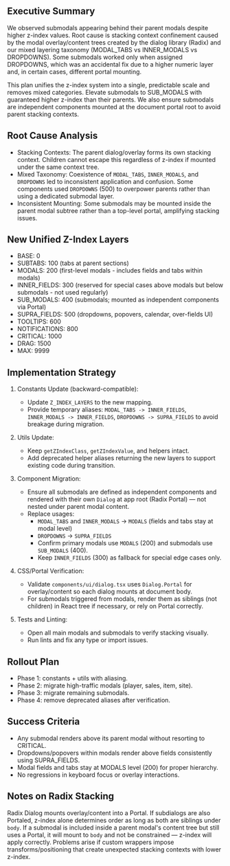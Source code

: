 ## Executive Summary

We observed submodals appearing behind their parent modals despite higher z-index values. Root cause is stacking context confinement caused by the modal overlay/content trees created by the dialog library (Radix) and our mixed layering taxonomy (MODAL_TABS vs INNER_MODALS vs DROPDOWNS). Some submodals worked only when assigned DROPDOWNS, which was an accidental fix due to a higher numeric layer and, in certain cases, different portal mounting.

This plan unifies the z-index system into a single, predictable scale and removes mixed categories. Elevate submodals to SUB_MODALS with guaranteed higher z-index than their parents. We also ensure submodals are independent components mounted at the document portal root to avoid parent stacking contexts.

## Root Cause Analysis

- Stacking Contexts: The parent dialog/overlay forms its own stacking context. Children cannot escape this regardless of z-index if mounted under the same context tree.
- Mixed Taxonomy: Coexistence of `MODAL_TABS`, `INNER_MODALS`, and `DROPDOWNS` led to inconsistent application and confusion. Some components used `DROPDOWNS` (500) to overpower parents rather than using a dedicated submodal layer.
- Inconsistent Mounting: Some submodals may be mounted inside the parent modal subtree rather than a top-level portal, amplifying stacking issues.

## New Unified Z-Index Layers

- BASE: 0
- SUBTABS: 100 (tabs at parent sections)
- MODALS: 200 (first-level modals - includes fields and tabs within modals)
- INNER_FIELDS: 300 (reserved for special cases above modals but below submodals - not used regularly)
- SUB_MODALS: 400 (submodals; mounted as independent components via Portal)
- SUPRA_FIELDS: 500 (dropdowns, popovers, calendar, over-fields UI)
- TOOLTIPS: 600
- NOTIFICATIONS: 800
- CRITICAL: 1000
- DRAG: 1500
- MAX: 9999

## Implementation Strategy

1) Constants Update (backward-compatible):
   - Update `Z_INDEX_LAYERS` to the new mapping.
   - Provide temporary aliases: `MODAL_TABS -> INNER_FIELDS`, `INNER_MODALS -> INNER_FIELDS`, `DROPDOWNS -> SUPRA_FIELDS` to avoid breakage during migration.

2) Utils Update:
   - Keep `getZIndexClass`, `getZIndexValue`, and helpers intact.
   - Add deprecated helper aliases returning the new layers to support existing code during transition.

3) Component Migration:
   - Ensure all submodals are defined as independent components and rendered with their own `Dialog` at app root (Radix Portal) — not nested under parent modal content.
   - Replace usages:
     - `MODAL_TABS` and `INNER_MODALS` -> `MODALS` (fields and tabs stay at modal level)
     - `DROPDOWNS` -> `SUPRA_FIELDS`
     - Confirm primary modals use `MODALS` (200) and submodals use `SUB_MODALS` (400).
     - Keep `INNER_FIELDS` (300) as fallback for special edge cases only.

4) CSS/Portal Verification:
   - Validate `components/ui/dialog.tsx` uses `Dialog.Portal` for overlay/content so each dialog mounts at document body.
   - For submodals triggered from modals, render them as siblings (not children) in React tree if necessary, or rely on Portal correctly.

5) Tests and Linting:
   - Open all main modals and submodals to verify stacking visually.
   - Run lints and fix any type or import issues.

## Rollout Plan

- Phase 1: constants + utils with aliasing.
- Phase 2: migrate high-traffic modals (player, sales, item, site).
- Phase 3: migrate remaining submodals.
- Phase 4: remove deprecated aliases after verification.

## Success Criteria

- Any submodal renders above its parent modal without resorting to CRITICAL.
- Dropdowns/popovers within modals render above fields consistently using SUPRA_FIELDS.
- Modal fields and tabs stay at MODALS level (200) for proper hierarchy.
- No regressions in keyboard focus or overlay interactions.

## Notes on Radix Stacking

Radix Dialog mounts overlay/content into a Portal. If subdialogs are also Portaled, z-index alone determines order as long as both are siblings under `body`. If a submodal is included inside a parent modal's content tree but still uses a Portal, it will mount to `body` and not be constrained — z-index will apply correctly. Problems arise if custom wrappers impose transforms/positioning that create unexpected stacking contexts with lower z-index.


